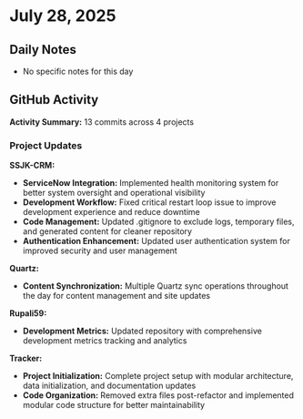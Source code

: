 ﻿# July 28, 2025

## Daily Notes

- No specific notes for this day

## GitHub Activity

**Activity Summary:** 13 commits across 4 projects

### Project Updates

**SSJK-CRM:**
- **ServiceNow Integration:** Implemented health monitoring system for better system oversight and operational visibility
- **Development Workflow:** Fixed critical restart loop issue to improve development experience and reduce downtime
- **Code Management:** Updated .gitignore to exclude logs, temporary files, and generated content for cleaner repository
- **Authentication Enhancement:** Updated user authentication system for improved security and user management

**Quartz:**
- **Content Synchronization:** Multiple Quartz sync operations throughout the day for content management and site updates

**Rupali59:**
- **Development Metrics:** Updated repository with comprehensive development metrics tracking and analytics

**Tracker:**
- **Project Initialization:** Complete project setup with modular architecture, data initialization, and documentation updates
- **Code Organization:** Removed extra files post-refactor and implemented modular code structure for better maintainability
